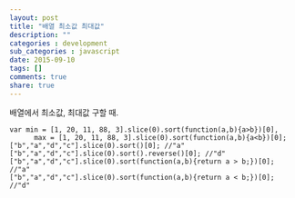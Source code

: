 ```yaml
---
layout: post
title: "배열 최소값 최대값"
description: ""
categories : development
sub_categories : javascript
date: 2015-09-10
tags: []
comments: true
share: true
---
```


배열에서 최소값, 최대값 구할 때.

  

    var min = [1, 20, 11, 88, 3].slice(0).sort(function(a,b){a>b})[0],
          max = [1, 20, 11, 88, 3].slice(0).sort(function(a,b){a<b})[0];
    ["b","a","d","c"].slice(0).sort()[0]; //"a"
    ["b","a","d","c"].slice(0).sort().reverse()[0]; //"d"
    ["b","a","d","c"].slice(0).sort(function(a,b){return a > b;})[0]; //"a"
    ["b","a","d","c"].slice(0).sort(function(a,b){return a < b;})[0]; //"d"

